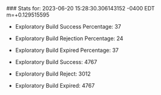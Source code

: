 <!DOCTYPE html>
<html>
	<head>
		<meta charset="utf-8">
		<title>i2p-stats</title>
	</head>
	<body>
### Stats for: 2023-06-20 15:28:30.306143152 -0400 EDT m=+0.129515595

 - Exploratory Build Success Percentage: 37
 - Exploratory Build Rejection Percentage: 24
 - Exploratory Build Expired Percentage: 37
 - Exploratory Build Success: 4767
 - Exploratory Build Reject: 3012
 - Exploratory Build Expired: 4767

	</body>
</html>